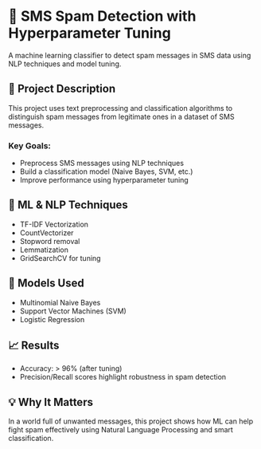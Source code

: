 # 📱 SMS Spam Detection with Hyperparameter Tuning

A machine learning classifier to detect spam messages in SMS data using NLP techniques and model tuning.

## 📌 Project Description

This project uses text preprocessing and classification algorithms to distinguish spam messages from legitimate ones in a dataset of SMS messages.

### Key Goals:
- Preprocess SMS messages using NLP techniques
- Build a classification model (Naive Bayes, SVM, etc.)
- Improve performance using hyperparameter tuning

## 🧠 ML & NLP Techniques

- TF-IDF Vectorization
- CountVectorizer
- Stopword removal
- Lemmatization
- GridSearchCV for tuning

## 🤖 Models Used

- Multinomial Naive Bayes  
- Support Vector Machines (SVM)  
- Logistic Regression  

## 📈 Results

- Accuracy: > 96% (after tuning)
- Precision/Recall scores highlight robustness in spam detection

## 💡 Why It Matters

In a world full of unwanted messages, this project shows how ML can help fight spam effectively using Natural Language Processing and smart classification.
